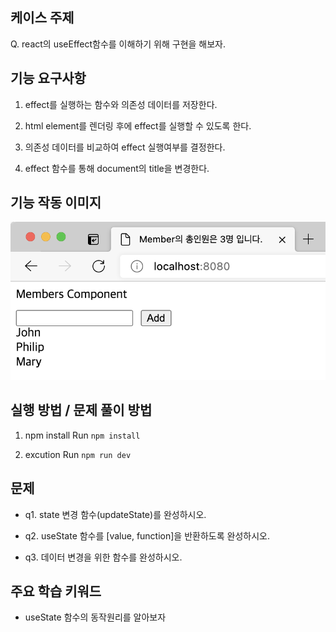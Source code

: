 ## 케이스 주제

Q. react의 useEffect함수를 이해하기 위해 구현을 해보자.


## 기능 요구사항

1. effect를 실행하는 함수와 의존성 데이터를 저장한다.


2. html element를 렌더링 후에 effect를 실행할 수 있도록 한다.


3. 의존성 데이터를 비교하여 effect 실행여부를 결정한다.


4. effect 함수를 통해 document의 title을 변경한다.


## 기능 작동 이미지
![example_image](./src/solution/presenter/assets/examples.png)


## 실행 방법 / 문제 풀이 방법
1. npm install
Run `npm install`

2. excution
Run `npm run dev`


## 문제
- q1. state 변경 함수(updateState)를 완성하시오.

- q2. useState 함수를 [value, function]을 반환하도록 완성하시오.

- q3. 데이터 변경을 위한 함수를 완성하시오.


## 주요 학습 키워드
- useState 함수의 동작원리를 알아보자
